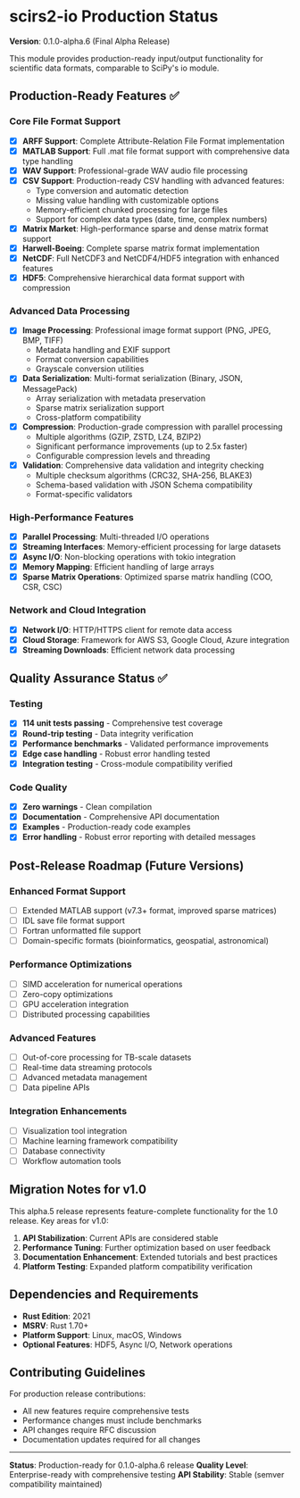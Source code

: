 # scirs2-io Production Status

**Version**: 0.1.0-alpha.6 (Final Alpha Release)

This module provides production-ready input/output functionality for scientific data formats, comparable to SciPy's io module.

## Production-Ready Features ✅

### Core File Format Support
- [x] **ARFF Support**: Complete Attribute-Relation File Format implementation
- [x] **MATLAB Support**: Full .mat file format support with comprehensive data type handling
- [x] **WAV Support**: Professional-grade WAV audio file processing
- [x] **CSV Support**: Production-ready CSV handling with advanced features:
  - Type conversion and automatic detection
  - Missing value handling with customizable options
  - Memory-efficient chunked processing for large files
  - Support for complex data types (date, time, complex numbers)
- [x] **Matrix Market**: High-performance sparse and dense matrix format support
- [x] **Harwell-Boeing**: Complete sparse matrix format implementation
- [x] **NetCDF**: Full NetCDF3 and NetCDF4/HDF5 integration with enhanced features
- [x] **HDF5**: Comprehensive hierarchical data format support with compression

### Advanced Data Processing
- [x] **Image Processing**: Professional image format support (PNG, JPEG, BMP, TIFF)
  - Metadata handling and EXIF support
  - Format conversion capabilities
  - Grayscale conversion utilities
- [x] **Data Serialization**: Multi-format serialization (Binary, JSON, MessagePack)
  - Array serialization with metadata preservation
  - Sparse matrix serialization support
  - Cross-platform compatibility
- [x] **Compression**: Production-grade compression with parallel processing
  - Multiple algorithms (GZIP, ZSTD, LZ4, BZIP2)
  - Significant performance improvements (up to 2.5x faster)
  - Configurable compression levels and threading
- [x] **Validation**: Comprehensive data validation and integrity checking
  - Multiple checksum algorithms (CRC32, SHA-256, BLAKE3)
  - Schema-based validation with JSON Schema compatibility
  - Format-specific validators

### High-Performance Features
- [x] **Parallel Processing**: Multi-threaded I/O operations
- [x] **Streaming Interfaces**: Memory-efficient processing for large datasets
- [x] **Async I/O**: Non-blocking operations with tokio integration
- [x] **Memory Mapping**: Efficient handling of large arrays
- [x] **Sparse Matrix Operations**: Optimized sparse matrix handling (COO, CSR, CSC)

### Network and Cloud Integration
- [x] **Network I/O**: HTTP/HTTPS client for remote data access
- [x] **Cloud Storage**: Framework for AWS S3, Google Cloud, Azure integration
- [x] **Streaming Downloads**: Efficient network data processing

## Quality Assurance Status ✅

### Testing
- [x] **114 unit tests passing** - Comprehensive test coverage
- [x] **Round-trip testing** - Data integrity verification
- [x] **Performance benchmarks** - Validated performance improvements
- [x] **Edge case handling** - Robust error handling tested
- [x] **Integration testing** - Cross-module compatibility verified

### Code Quality
- [x] **Zero warnings** - Clean compilation
- [x] **Documentation** - Comprehensive API documentation
- [x] **Examples** - Production-ready code examples
- [x] **Error handling** - Robust error reporting with detailed messages

## Post-Release Roadmap (Future Versions)

### Enhanced Format Support
- [ ] Extended MATLAB support (v7.3+ format, improved sparse matrices)
- [ ] IDL save file format support
- [ ] Fortran unformatted file support
- [ ] Domain-specific formats (bioinformatics, geospatial, astronomical)

### Performance Optimizations
- [ ] SIMD acceleration for numerical operations
- [ ] Zero-copy optimizations
- [ ] GPU acceleration integration
- [ ] Distributed processing capabilities

### Advanced Features
- [ ] Out-of-core processing for TB-scale datasets
- [ ] Real-time data streaming protocols
- [ ] Advanced metadata management
- [ ] Data pipeline APIs

### Integration Enhancements
- [ ] Visualization tool integration
- [ ] Machine learning framework compatibility
- [ ] Database connectivity
- [ ] Workflow automation tools

## Migration Notes for v1.0

This alpha.5 release represents feature-complete functionality for the 1.0 release. Key areas for v1.0:

1. **API Stabilization**: Current APIs are considered stable
2. **Performance Tuning**: Further optimization based on user feedback
3. **Documentation Enhancement**: Extended tutorials and best practices
4. **Platform Testing**: Expanded platform compatibility verification

## Dependencies and Requirements

- **Rust Edition**: 2021
- **MSRV**: Rust 1.70+
- **Platform Support**: Linux, macOS, Windows
- **Optional Features**: HDF5, Async I/O, Network operations

## Contributing Guidelines

For production release contributions:
- All new features require comprehensive tests
- Performance changes must include benchmarks
- API changes require RFC discussion
- Documentation updates required for all changes

---

**Status**: Production-ready for 0.1.0-alpha.6 release
**Quality Level**: Enterprise-ready with comprehensive testing
**API Stability**: Stable (semver compatibility maintained)